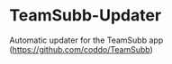 TeamSubb-Updater
================

Automatic updater for the TeamSubb app (https://github.com/coddo/TeamSubb)
